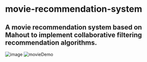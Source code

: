 # movie-recommendation-system

## A movie recommendation system based on Mahout to implement collaborative filtering recommendation algorithms.

![image](https://github.com/Greenbert/MovieRecommendationSystem/assets/68094520/ac02af58-fec5-43a4-a51d-065dff3bd816)
![movieDemo](https://github.com/Greenbert/MovieRecommendationSystem/assets/68094520/cb2f6a29-eefe-4a09-ae53-ca96408e3ea1)
